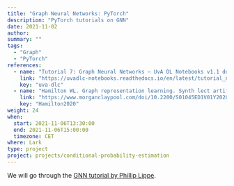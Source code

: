 ```yaml
---
title: "Graph Neural Networks: PyTorch"
description: "PyTorch tutorials on GNN"
date: 2021-11-02
author:
summary: ""
tags:
  - "Graph"
  - "PyTorch"
references:
  - name: "Tutorial 7: Graph Neural Networks — UvA DL Notebooks v1.1 documentation. [cited 2 Nov 2021]. Available: https://uvadlc-notebooks.readthedocs.io/en/latest/tutorial_notebooks/tutorial7/GNN_overview.html"
    link: "https://uvadlc-notebooks.readthedocs.io/en/latest/tutorial_notebooks/tutorial7/GNN_overview.html"
    key: "uva-dlc"
  - name: "Hamilton WL. Graph representation learning. Synth lect artif intell mach learn. 2020;14: 1–159. doi:10.2200/s01045ed1v01y202009aim046"
    link: "https://www.morganclaypool.com/doi/10.2200/S01045ED1V01Y202009AIM046"
    key: "Hamilton2020"
weight: 24
when:
  start: 2021-11-06T13:30:00
  end: 2021-11-06T15:00:00
  timezone: CET
where: Lark
type: project
project: projects/conditional-probability-estimation
---
```



We will go through the [GNN tutorial by Phillip Lippe](https://uvadlc-notebooks.readthedocs.io/en/latest/tutorial_notebooks/tutorial7/GNN_overview.html).

